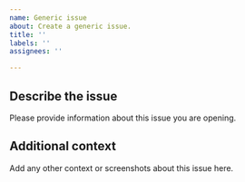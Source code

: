 ```yaml
---
name: Generic issue
about: Create a generic issue.
title: ''
labels: ''
assignees: ''

---
```


## Describe the issue
Please provide information about this issue you are opening.


## Additional context
Add any other context or screenshots about this issue here.
